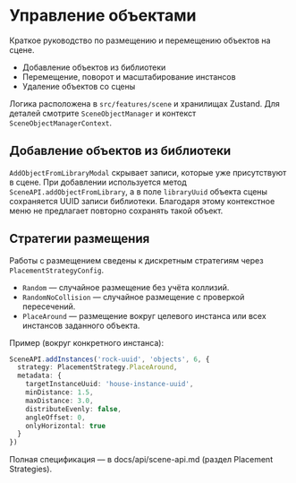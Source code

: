 # Управление объектами

Краткое руководство по размещению и перемещению объектов на сцене.

- Добавление объектов из библиотеки
- Перемещение, поворот и масштабирование инстансов
- Удаление объектов со сцены

Логика расположена в `src/features/scene` и хранилищах Zustand. Для деталей смотрите `SceneObjectManager` и контекст `SceneObjectManagerContext`.

## Добавление объектов из библиотеки

`AddObjectFromLibraryModal` скрывает записи, которые уже присутствуют в сцене. При добавлении используется метод `SceneAPI.addObjectFromLibrary`, а в поле `libraryUuid` объекта сцены сохраняется UUID записи библиотеки. Благодаря этому контекстное меню не предлагает повторно сохранять такой объект.

## Стратегии размещения

Работы с размещением сведены к дискретным стратегиям через `PlacementStrategyConfig`.

- `Random` — случайное размещение без учёта коллизий.
- `RandomNoCollision` — случайное размещение с проверкой пересечений.
- `PlaceAround` — размещение вокруг целевого инстанса или всех инстансов заданного объекта.

Пример (вокруг конкретного инстанса):

```ts
SceneAPI.addInstances('rock-uuid', 'objects', 6, {
  strategy: PlacementStrategy.PlaceAround,
  metadata: {
    targetInstanceUuid: 'house-instance-uuid',
    minDistance: 1.5,
    maxDistance: 3.0,
    distributeEvenly: false,
    angleOffset: 0,
    onlyHorizontal: true
  }
})
```

Полная спецификация — в docs/api/scene-api.md (раздел Placement Strategies).

